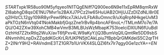 $START$xpk1R58uo90M5yfqyeo1N1TQgENiff7Q900eo6N9e11xEpRM8qmRxWZI8abhgD8qsOE1NU7Mvr1s2BAXJ7PCz2lw65HuUAB2OHjUJZzDlZdNLl8r0Eq2lHlzCL12gy109iR8yrPewI9Ncx7JklJvILFbA8uOmnc9/uXqRrpNHkgeUvM3aPkTOzN6nVtq041NokMakbfjGqzZne1rBvRp4bncAF6noL+/TMLmM7o7e/7AQU/O42ZXw39XohCMB4wVmrB3MLBUsWzMbapK753loelciDXlUN6fUuBdIOzhHd7Z2txRtlq2WuX/avT6fjPxv4LW9aKyY/jQ3BumVqQILQmtRe5DD9sbS4NvmhlhLnpDxZZqddKGcKrLR/fJKPN5jtCAkLpiu7fBpbQrGMKdeiS5C2qrTHZ+2INrY9H2+RAVndmE3TZ1GR7b1UrVKX4SLQZl6fx7lr7qgy0Ge1zcYA==$END$